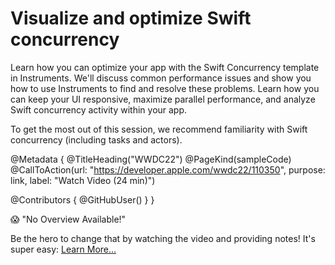 # Visualize and optimize Swift concurrency

Learn how you can optimize your app with the Swift Concurrency template in Instruments. We'll discuss common performance issues and show you how to use Instruments to find and resolve these problems. Learn how you can keep your UI responsive, maximize parallel performance, and analyze Swift concurrency activity within your app.

To get the most out of this session, we recommend familiarity with Swift concurrency (including tasks and actors).

@Metadata {
   @TitleHeading("WWDC22")
   @PageKind(sampleCode)
   @CallToAction(url: "https://developer.apple.com/wwdc22/110350", purpose: link, label: "Watch Video (24 min)")

   @Contributors {
      @GitHubUser(<replace this with your GitHub handle>)
   }
}

😱 "No Overview Available!"

Be the hero to change that by watching the video and providing notes! It's super easy:
 [Learn More…](https://wwdcnotes.github.io/WWDCNotes/documentation/wwdcnotes/contributing)
